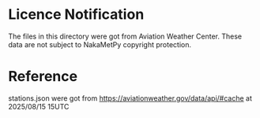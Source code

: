 # Licence Notification
The files in this directory were got from Aviation Weather Center.
These data are not subject to NakaMetPy copyright protection.

# Reference
stations.json were got from https://aviationweather.gov/data/api/#cache at 2025/08/15 15UTC 